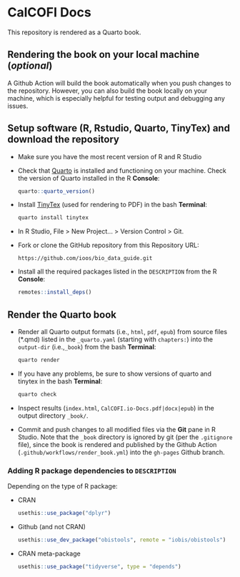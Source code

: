 # CalCOFI Docs

This repository is rendered as a Quarto book.

## Rendering the book on your local machine (_optional_)

A Github Action will build the book automatically when you push changes to the repository. However, you can also build the book locally on your machine, which is especially helpful for testing output and debugging any issues.

## Setup software (R, Rstudio, Quarto, TinyTex) and download the repository

* Make sure you have the most recent version of R and R Studio

* Check that [Quarto](https://quarto.org/docs/get-started/) is installed and functioning on your machine. Check the version of Quarto installed in the R **Console**:
  ```r
  quarto::quarto_version()
  ```

* Install [TinyTex](https://yihui.org/tinytex/) (used for rendering to PDF) in the bash **Terminal**:
  ```bash
  quarto install tinytex
  ```

* In R Studio, File > New Project... > Version Control > Git.

* Fork or clone the GitHub repository from this Repository URL: 
  ```
  https://github.com/ioos/bio_data_guide.git
  ```

* Install all the required packages listed in the `DESCRIPTION` from the R **Console**:
  ```r
  remotes::install_deps()
  ```

## Render the Quarto book

* Render all Quarto output formats (i.e., `html`, `pdf`, `epub`) from source files (\*.qmd) listed in the `_quarto.yaml` (starting with `chapters:`) into the `output-dir` (i.e.,`_book`)  from the bash **Terminal**:
  ```bash
  quarto render
  ```

* If you have any problems, be sure to show versions of quarto and tinytex in the bash **Terminal**:
  ```bash
  quarto check
  ```
  
* Inspect results (`index.html`, `CalCOFI.io-Docs.pdf|docx|epub`) in the output directory `_book/`.

* Commit and push changes to all modified files via the **Git** pane in R Studio. Note that the `_book` directory is ignored by git (per the `.gitignore` file), since the book is rendered and published by the Github Action (`.github/workflows/render_book.yml`) into the `gh-pages` Github branch.

### Adding R package dependencies to `DESCRIPTION`

Depending on the type of R package:

* CRAN
  ```r
  usethis::use_package("dplyr")
  ```
  
* Github (and not CRAN)
  ```r
  usethis::use_dev_package("obistools", remote = "iobis/obistools")
  ```
  
* CRAN meta-package
  ```r
  usethis::use_package("tidyverse", type = "depends")
  ```
